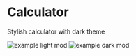 # Calculator
Stylish calculator with dark theme

<img src="Screenshot_1.png" alt="example light mod">
<img src="Screenshot_2.png" alt="example dark mod">
